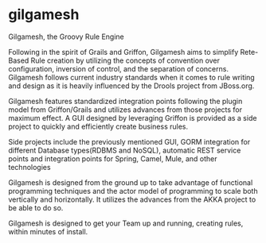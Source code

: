 gilgamesh
=========

Gilgamesh, the Groovy Rule Engine
  
  Following in the spirit of Grails and Griffon, Gilgamesh aims to simplify Rete-Based Rule creation by utilizing the concepts of convention over configuration, inversion of control, and the separation of concerns.  Gilgamesh follows current industry standards when it comes to rule writing and design as it is heavily influenced by the Drools project from JBoss.org.
  
  Gilgamesh features standardized integration points following the plugin model from Griffon/Grails and utilizes advances from those projects for maximum effect.  A GUI designed by leveraging Griffon is provided as a side project to quickly and efficiently create business rules.
  
  Side projects include the previously mentioned GUI, GORM integration for different Database types(RDBMS and NoSQL), automatic REST service points and integration points for Spring, Camel, Mule, and other technologies
  
  Gilgamesh is designed from the ground up to take advantage of functional programming techniques and the actor model of programming to scale both vertically and horizontally.  It utilizes the advances from the AKKA project to be able to do so.
  
  Gilgamesh is designed to get your Team up and running, creating rules, within minutes of install.
